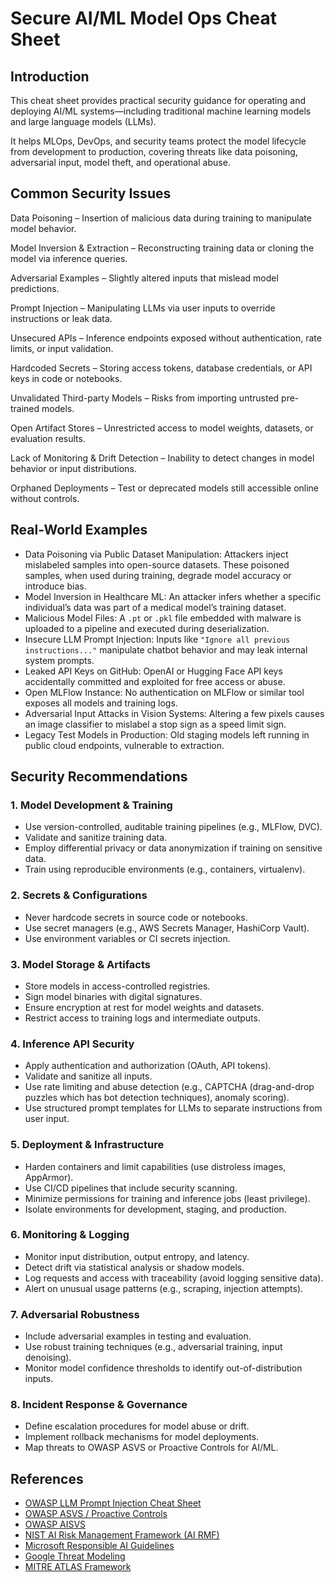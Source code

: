 # Secure AI/ML Model Ops Cheat Sheet

## Introduction

This cheat sheet provides practical security guidance for operating and deploying AI/ML systems—including traditional machine learning models and large language models (LLMs). 

It helps MLOps, DevOps, and security teams protect the model lifecycle from development to production, covering threats like data poisoning, adversarial input, model theft, and operational abuse.

## Common Security Issues

Data Poisoning – Insertion of malicious data during training to manipulate model behavior.

Model Inversion & Extraction – Reconstructing training data or cloning the model via inference queries.

Adversarial Examples – Slightly altered inputs that mislead model predictions.

Prompt Injection – Manipulating LLMs via user inputs to override instructions or leak data.

Unsecured APIs – Inference endpoints exposed without authentication, rate limits, or input validation.

Hardcoded Secrets – Storing access tokens, database credentials, or API keys in code or notebooks.

Unvalidated Third-party Models – Risks from importing untrusted pre-trained models.

Open Artifact Stores – Unrestricted access to model weights, datasets, or evaluation results.

Lack of Monitoring & Drift Detection – Inability to detect changes in model behavior or input distributions.

Orphaned Deployments – Test or deprecated models still accessible online without controls.

## Real-World Examples

- Data Poisoning via Public Dataset Manipulation: Attackers inject mislabeled samples into open-source datasets. These poisoned samples, when used during training, degrade model accuracy or introduce bias.
- Model Inversion in Healthcare ML: An attacker infers whether a specific individual’s data was part of a medical model’s training dataset.
- Malicious Model Files: A `.pt` or `.pkl` file embedded with malware is uploaded to a pipeline and executed during deserialization.
- Insecure LLM Prompt Injection: Inputs like `"Ignore all previous instructions..."` manipulate chatbot behavior and may leak internal system prompts.
- Leaked API Keys on GitHub: OpenAI or Hugging Face API keys accidentally committed and exploited for free access or abuse.
- Open MLFlow Instance: No authentication on MLFlow or similar tool exposes all models and training logs.
- Adversarial Input Attacks in Vision Systems: Altering a few pixels causes an image classifier to mislabel a stop sign as a speed limit sign.
- Legacy Test Models in Production: Old staging models left running in public cloud endpoints, vulnerable to extraction.

## Security Recommendations

### 1. Model Development & Training

- Use version-controlled, auditable training pipelines (e.g., MLFlow, DVC).
- Validate and sanitize training data.
- Employ differential privacy or data anonymization if training on sensitive data.
- Train using reproducible environments (e.g., containers, virtualenv).

### 2. Secrets & Configurations

- Never hardcode secrets in source code or notebooks.
- Use secret managers (e.g., AWS Secrets Manager, HashiCorp Vault).
- Use environment variables or CI secrets injection.

### 3. Model Storage & Artifacts

- Store models in access-controlled registries.
- Sign model binaries with digital signatures.
- Ensure encryption at rest for model weights and datasets.
- Restrict access to training logs and intermediate outputs.

### 4. Inference API Security

- Apply authentication and authorization (OAuth, API tokens).
- Validate and sanitize all inputs.
- Use rate limiting and abuse detection (e.g., CAPTCHA (drag-and-drop puzzles which has bot detection techniques), anomaly scoring).
- Use structured prompt templates for LLMs to separate instructions from user input.

### 5. Deployment & Infrastructure

- Harden containers and limit capabilities (use distroless images, AppArmor).
- Use CI/CD pipelines that include security scanning.
- Minimize permissions for training and inference jobs (least privilege).
- Isolate environments for development, staging, and production.

### 6. Monitoring & Logging

- Monitor input distribution, output entropy, and latency.
- Detect drift via statistical analysis or shadow models.
- Log requests and access with traceability (avoid logging sensitive data).
- Alert on unusual usage patterns (e.g., scraping, injection attempts).

### 7. Adversarial Robustness

- Include adversarial examples in testing and evaluation.
- Use robust training techniques (e.g., adversarial training, input denoising).
- Monitor model confidence thresholds to identify out-of-distribution inputs.

### 8. Incident Response & Governance

- Define escalation procedures for model abuse or drift.
- Implement rollback mechanisms for model deployments.
- Map threats to OWASP ASVS or Proactive Controls for AI/ML.

## References

- [OWASP LLM Prompt Injection Cheat Sheet](LLM_Prompt_Injection_Prevention_Cheat_Sheet.md)  
- [OWASP ASVS / Proactive Controls](https://owasp.org/www-project-application-security-verification-standard/)  
- [OWASP AISVS](https://owasp.org/www-project-artificial-intelligence-security-verification-standard-aisvs-docs/)
- [NIST AI Risk Management Framework (AI RMF)](https://www.nist.gov/itl/ai-risk-management-framework)  
- [Microsoft Responsible AI Guidelines](https://www.microsoft.com/en-us/ai/principles-and-approach)  
- [Google Threat Modeling](https://services.google.com/fh/files/misc/ds-threat-modeling-security-service-en.pdf)  
- [MITRE ATLAS Framework](https://atlas.mitre.org/)  
